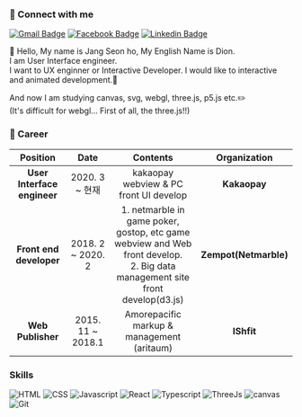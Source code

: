 ### :calling: Connect with me

[![Gmail Badge](https://img.shields.io/badge/Gmail-d14836?style=flat-square&logo=Gmail&logoColor=white&link=mailto:dion.hoooo@gmail.com)](mailto:dion.hoooo@gmail.com)
[![Facebook Badge](https://img.shields.io/badge/facebook-1877f2?style=flat-square&logo=facebook&logoColor=white&link=https://www.facebook.com/seonho.jang1)](https://www.facebook.com/seonho.jang1)
[![Linkedin Badge](https://img.shields.io/badge/-LinkedIn-blue?style=flat-square&logo=Linkedin&logoColor=white&link=https://www.linkedin.com/in/seonho-jang-460685176)](https://www.linkedin.com/in/seonho-jang-460685176)

<p>👋 Hello, My name is Jang Seon ho, My English Name is Dion.<br />
I am User Interface engineer.<br/>
I want to UX enginner or Interactive Developer. I would like to interactive and animated development.💞<br/>

And now I am studying canvas, svg, webgl, three.js, p5.js etc.✏️<br/>
(It's difficult for webgl... First of all, the three.js!!)

</p>

### :running: Career

|        **Position**         |     **Date**      |                                                            **Contents**                                                            |   **Organization**    |
| :-------------------------: | :---------------: | :--------------------------------------------------------------------------------------------------------------------------------: | :-------------------: |
| **User Interface engineer** |  2020. 3 ~ 현재   |                                               kakaopay webview & PC front UI develop                                               |     **Kakaopay**      |
|   **Front end developer**   | 2018. 2 ~ 2020. 2 | 1. netmarble in game poker, gostop, etc game webview and Web front develop.<br /> 2. Big data management site front develop(d3.js) | **Zempot(Netmarble)** |
|      **Web Publisher**      | 2015. 11 ~ 2018.1 |                                          Amorepacific markup & management<br />(aritaum)                                           |      **IShfit**       |

### Skills

![HTML](https://img.shields.io/badge/-HTML-red?style=flat-square)
![CSS](https://img.shields.io/badge/-CSS-blue?style=flat-square)
![Javascript](https://img.shields.io/badge/-Javascript-f7df1e?style=flat-square&logo=javascript&logoColor=323330)
![React](https://img.shields.io/badge/-React-61DBFB?style=flat-square&logo=react&logoColor=white)
![Typescript](https://img.shields.io/badge/-Typescript-007acc?style=flat-square&logo=typescript&logoColor=white)
![ThreeJs](https://img.shields.io/badge/-Three.js-fff?style=flat-square&logo=three.js&logoColor=323330)
![canvas](https://img.shields.io/badge/-Canvas-beige?style=flat-square)
![Git](https://img.shields.io/badge/-Git-F1502F?style=flat-square&logo=git&logoColor=fff)

<!-- ![WebGL](https://img.shields.io/badge/-WebGL-fff?style=flat-square&logo=webgl&logoColor=323330) -->

